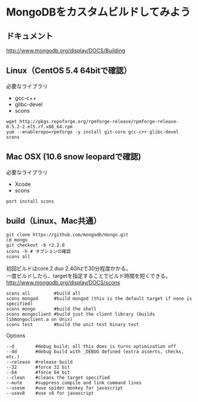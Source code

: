MongoDBをカスタムビルドしてみよう
=================

## ドキュメント
http://www.mongodb.org/display/DOCS/Building


## Linux（CentOS 5.4 64bitで確認）
必要なライブラリ  
- gcc-c++
- glibc-devel
- scons

```
wget http://pkgs.repoforge.org/rpmforge-release/rpmforge-release-0.5.2-2.el5.rf.x86_64.rpm
yum --enablerepo=rpmforge -y install git-core gcc-c++ glibc-devel scons
```

## Mac OSX (10.6 snow leopardで確認)
必要なライブラリ  
- Xcode  
- scons 

```
port install scons
```

## build（Linux、Mac共通）
```
git clone https://github.com/mongodb/mongo.git
cd mongo
git checkout -b r2.2.0
scons -h # オプションの確認
scons all
```

初回ビルドはcore 2 duo 2.4Ghzで30分程度かかる。  
一度ビルドしたら、targetを指定することでビルド時間を短くできる。  
http://www.mongodb.org/display/DOCS/scons

```
scons all         #build all
scons mongod      #build mongod (this is the default target if none is specified)
scons mongo       #build the shell
scons mongoclient #build just the client library (builds libmongoclient.a on Unix)
scons test        #build the unit test binary test
```
Options
```
--d        #debug build; all this does is turns optimization off
--dd       #debug build with _DEBUG defined (extra asserts, checks, etc.)
--release  #release build
--32       #force 32 bit
--64       #force 64 bit
--clean    #cleans the target specified
--mute     #suppress compile and link command lines
--usesm    #use spider monkey for javascript
--usev8    #use v8 for javascript
```
